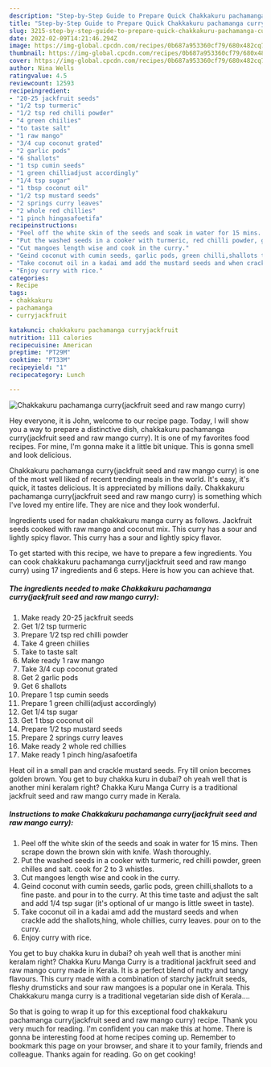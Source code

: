 ```yaml
---
description: "Step-by-Step Guide to Prepare Quick Chakkakuru pachamanga curry(jackfruit seed and raw mango curry)"
title: "Step-by-Step Guide to Prepare Quick Chakkakuru pachamanga curry(jackfruit seed and raw mango curry)"
slug: 3215-step-by-step-guide-to-prepare-quick-chakkakuru-pachamanga-curryjackfruit-seed-and-raw-mango-curry
date: 2022-02-09T14:21:46.294Z
image: https://img-global.cpcdn.com/recipes/0b687a953360cf79/680x482cq70/chakkakuru-pachamanga-curryjackfruit-seed-and-raw-mango-curry-recipe-main-photo.jpg
thumbnail: https://img-global.cpcdn.com/recipes/0b687a953360cf79/680x482cq70/chakkakuru-pachamanga-curryjackfruit-seed-and-raw-mango-curry-recipe-main-photo.jpg
cover: https://img-global.cpcdn.com/recipes/0b687a953360cf79/680x482cq70/chakkakuru-pachamanga-curryjackfruit-seed-and-raw-mango-curry-recipe-main-photo.jpg
author: Nina Wells
ratingvalue: 4.5
reviewcount: 12593
recipeingredient:
- "20-25 jackfruit seeds"
- "1/2 tsp turmeric"
- "1/2 tsp red chilli powder"
- "4 green chiilies"
- "to taste salt"
- "1 raw mango"
- "3/4 cup coconut grated"
- "2 garlic pods"
- "6 shallots"
- "1 tsp cumin seeds"
- "1 green chilliadjust accordingly"
- "1/4 tsp sugar"
- "1 tbsp coconut oil"
- "1/2 tsp mustard seeds"
- "2 springs curry leaves"
- "2 whole red chillies"
- "1 pinch hingasafoetifa"
recipeinstructions:
- "Peel off the white skin of the seeds and soak in water for 15 mins. Then scrape down the brown skin with knife. Wash thoroughly."
- "Put the washed seeds in a cooker with turmeric, red chilli powder, green chilles and salt. cook for 2 to 3 whistles."
- "Cut mangoes length wise and cook in the curry."
- "Geind coconut with cumin seeds, garlic pods, green chilli,shallots to a fine paste. and pour in to the curry. At this time taste and adjust the salt and add 1/4 tsp sugar (it&#39;s optional of ur mango is little sweet in taste)."
- "Take coconut oil in a kadai amd add the mustard seeds and when crackle add the shallots,hing, whole chillies, curry leaves. pour on to the curry."
- "Enjoy curry with rice."
categories:
- Recipe
tags:
- chakkakuru
- pachamanga
- curryjackfruit

katakunci: chakkakuru pachamanga curryjackfruit 
nutrition: 111 calories
recipecuisine: American
preptime: "PT29M"
cooktime: "PT33M"
recipeyield: "1"
recipecategory: Lunch

---
```



![Chakkakuru pachamanga curry(jackfruit seed and raw mango curry)](https://img-global.cpcdn.com/recipes/0b687a953360cf79/680x482cq70/chakkakuru-pachamanga-curryjackfruit-seed-and-raw-mango-curry-recipe-main-photo.jpg)

Hey everyone, it is John, welcome to our recipe page. Today, I will show you a way to prepare a distinctive dish, chakkakuru pachamanga curry(jackfruit seed and raw mango curry). It is one of my favorites food recipes. For mine, I'm gonna make it a little bit unique. This is gonna smell and look delicious.

Chakkakuru pachamanga curry(jackfruit seed and raw mango curry) is one of the most well liked of recent trending meals in the world. It's easy, it's quick, it tastes delicious. It is appreciated by millions daily. Chakkakuru pachamanga curry(jackfruit seed and raw mango curry) is something which I've loved my entire life. They are nice and they look wonderful.

Ingredients used for nadan chakkakuru manga curry as follows. Jackfruit seeds cooked with raw mango and coconut mix. This curry has a sour and lightly spicy flavor. This curry has a sour and lightly spicy flavor.


To get started with this recipe, we have to prepare a few ingredients. You can cook chakkakuru pachamanga curry(jackfruit seed and raw mango curry) using 17 ingredients and 6 steps. Here is how you can achieve that.

<!--inarticleads1-->

##### The ingredients needed to make Chakkakuru pachamanga curry(jackfruit seed and raw mango curry):

1. Make ready 20-25 jackfruit seeds
1. Get 1/2 tsp turmeric
1. Prepare 1/2 tsp red chilli powder
1. Take 4 green chiilies
1. Take to taste salt
1. Make ready 1 raw mango
1. Take 3/4 cup coconut grated
1. Get 2 garlic pods
1. Get 6 shallots
1. Prepare 1 tsp cumin seeds
1. Prepare 1 green chilli(adjust accordingly)
1. Get 1/4 tsp sugar
1. Get 1 tbsp coconut oil
1. Prepare 1/2 tsp mustard seeds
1. Prepare 2 springs curry leaves
1. Make ready 2 whole red chillies
1. Make ready 1 pinch hing/asafoetifa


Heat oil in a small pan and crackle mustard seeds. Fry till onion becomes golden brown. You get to buy chakka kuru in dubai? oh yeah well that is another mini keralam right? Chakka Kuru Manga Curry is a traditional jackfruit seed and raw mango curry made in Kerala. 

<!--inarticleads2-->

##### Instructions to make Chakkakuru pachamanga curry(jackfruit seed and raw mango curry):

1. Peel off the white skin of the seeds and soak in water for 15 mins. Then scrape down the brown skin with knife. Wash thoroughly.
1. Put the washed seeds in a cooker with turmeric, red chilli powder, green chilles and salt. cook for 2 to 3 whistles.
1. Cut mangoes length wise and cook in the curry.
1. Geind coconut with cumin seeds, garlic pods, green chilli,shallots to a fine paste. and pour in to the curry. At this time taste and adjust the salt and add 1/4 tsp sugar (it&#39;s optional of ur mango is little sweet in taste).
1. Take coconut oil in a kadai amd add the mustard seeds and when crackle add the shallots,hing, whole chillies, curry leaves. pour on to the curry.
1. Enjoy curry with rice.


You get to buy chakka kuru in dubai? oh yeah well that is another mini keralam right? Chakka Kuru Manga Curry is a traditional jackfruit seed and raw mango curry made in Kerala. It is a perfect blend of nutty and tangy flavours. This curry made with a combination of starchy jackfruit seeds, fleshy drumsticks and sour raw mangoes is a popular one in Kerala. This Chakkakuru manga curry is a traditional vegetarian side dish of Kerala…. 

So that is going to wrap it up for this exceptional food chakkakuru pachamanga curry(jackfruit seed and raw mango curry) recipe. Thank you very much for reading. I'm confident you can make this at home. There is gonna be interesting food at home recipes coming up. Remember to bookmark this page on your browser, and share it to your family, friends and colleague. Thanks again for reading. Go on get cooking!
